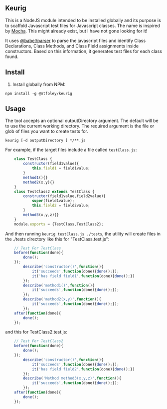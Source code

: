 ## Keurig

This is a NodeJS module intended to be installed globally and its purpose is to scaffold Javascript test files for Javascript classes. The name is inspired by [Mocha](https://github.com/mochajs/mocha). This might already exist, but I have not gone looking for it!

It uses [@babel/parser](https://npmjs.com/package/@babel/parser) to parse the javascript files and identify Class Declarations, Class Methods, and Class Field assignments inside constructors. Based on this information, it generates test files for each class found.

## Install
1) Install globally from NPM:

`npm install -g @mtfoley/keurig`

## Usage
The tool accepts an optional outputDirectory argument. The default will be to use the current working directory. The required argument is the file or glob of files you want to create tests for.

`keurig [-d outputDirectory ] */**.js`

For example, if the target files include a file called `testClass.js`:
```javascript
    class TestClass {
        constructor(field1value){
            this.field1 = field1value;
        }
        method1(){}
        method2(x,y){}
    }
    class TestClass2 extends TestClass {
        constructor(field1value,field2value){
            super(field1value);
            this.field2 = field2value;
        }
        method3(x,y,z){}
    }
    module.exports = {TestClass,TestClass2};
```
And then running `keurig testClass.js ./tests`, the utility will create files in the ./tests directory like this for "TestClass.test.js":
```javascript
    // Test For TestClass
    before(function(done){
        done();
    });
        describe('constructor()',function(){
            it('succeeds',function(done){done();});
            it('has field field1',function(done){done();})
        });
        describe('method1()',function(){
            it('succeeds',function(done){done();});
        });
        describe('method2(x,y)',function(){
            it('succeeds',function(done){done();});
        });
    after(function(done){
        done();
    });
```
and this for TestClass2.test.js:
```javascript
    // Test For TestClass2
    before(function(done){
        done();
    });
        describe('constructor()',function(){
            it('succeeds',function(done){done();});
            it('has field field2',function(done){done();})
        });
        describe('Method method3(x,y,z)',function(){
            it('succeeds',function(done){done();});
        });
    after(function(done){
        done();
    });
```